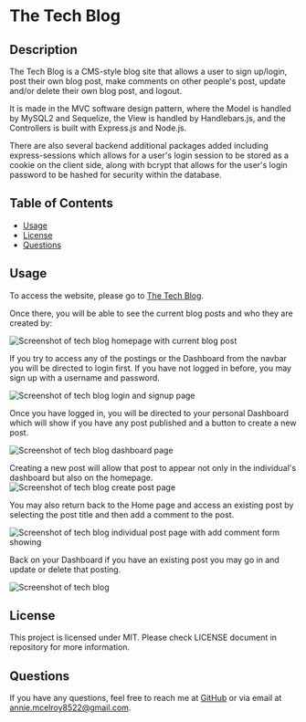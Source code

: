 # The Tech Blog

## Description

The Tech Blog is a CMS-style blog site that allows a user to sign up/login, post their own blog post, make comments on other people's post, update and/or delete their own blog post, and logout.

It is made in the MVC software design pattern, where the Model is handled by MySQL2 and Sequelize, the View is handled by Handlebars.js, and the Controllers is built with Express.js and Node.js.

There are also several backend additional packages added including express-sessions which allows for a user's login session to be stored as a cookie on the client side, along with bcrypt that allows for the user's login password to be hashed for security within the database. 

## Table of Contents
  - [Usage](#usage)
  - [License](#license)
  - [Questions](#questions)

## Usage

To access the website, please go to  [The Tech Blog](https://am-tech-blog-7b700eeeb546.herokuapp.com/).

Once there, you will be able to see the current blog posts and who they are created by: 

![Screenshot of tech blog homepage with current blog post]()

If you try to access any of the postings or the Dashboard from the navbar you will be directed to login first. If you have not logged in before, you may sign up with a username and password.

![Screenshot of tech blog login and signup page]()

Once you have logged in, you will be directed to your personal Dashboard which will show if you have any post published and a button to create a new post.

![Screenshot of tech blog dashboard page]()

Creating a new post will allow that post to appear not only in the individual's dashboard but also on the homepage.
![Screenshot of tech blog create post page]()

You may also return back to the Home page and access an existing post by selecting the post title and then add a comment to the post.

![Screenshot of tech blog individual post page with add comment form showing]()

Back on your Dashboard if you have an existing post you may go in and update or delete that posting.

![Screenshot of tech blog ]()

## License

This project is licensed under MIT. Please check LICENSE document in repository for more information.

## Questions

If you have any questions, feel free to reach me at [GitHub](https://github.com/Annie-McElroy) or via email at [annie.mcelroy8522@gmail.com](annie.mcelroy8522@gmail.com).

